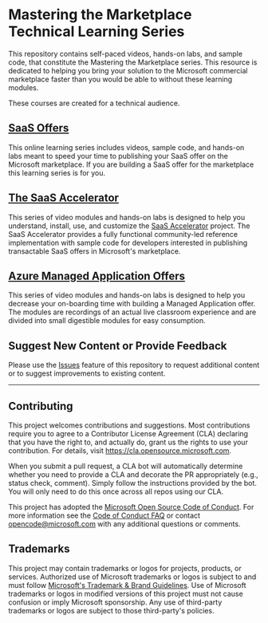 # Mastering the Marketplace Technical Learning Series

This repository contains self-paced videos, hands-on labs, and sample code, that constitute the Mastering the Marketplace series. This resource is dedicated to helping you bring your solution to the Microsoft commercial marketplace faster than you would be able to without these learning modules.

These courses are created for a technical audience.

## [SaaS Offers](./saas/README.md)

This online learning series includes videos, sample code, and hands-on labs meant to speed your time to publishing your SaaS offer on the Microsoft marketplace. If you are building a SaaS offer for the marketplace this learning series is for you.

## [The SaaS Accelerator](./saas-accelerator/README.md)

This series of video modules and hands-on labs is designed to help you understand, install, use, and customize the [SaaS Accelerator](https://aka.ms/SaaSAccelerator) project. The SaaS Accelerator provides a fully functional community-led reference implementation with sample code for developers interested in publishing transactable SaaS offers in Microsoft's marketplace.

## [Azure Managed Application Offers](./ama/README.md)

This series of video modules and hands-on labs is designed to help you decrease your on-boarding time with building a Managed Application offer. The modules are recordings of an actual live classroom experience and are divided into small digestible modules for easy consumption.

## Suggest New Content or Provide Feedback

Please use the [Issues](https://github.com/microsoft/Mastering-the-Marketplace/issues) feature of this repository to request additional content or to suggest improvements to existing content.

---

## Contributing

This project welcomes contributions and suggestions.  Most contributions require you to agree to a
Contributor License Agreement (CLA) declaring that you have the right to, and actually do, grant us
the rights to use your contribution. For details, visit https://cla.opensource.microsoft.com.

When you submit a pull request, a CLA bot will automatically determine whether you need to provide
a CLA and decorate the PR appropriately (e.g., status check, comment). Simply follow the instructions
provided by the bot. You will only need to do this once across all repos using our CLA.

This project has adopted the [Microsoft Open Source Code of Conduct](https://opensource.microsoft.com/codeofconduct/).
For more information see the [Code of Conduct FAQ](https://opensource.microsoft.com/codeofconduct/faq/) or
contact [opencode@microsoft.com](mailto:opencode@microsoft.com) with any additional questions or comments.

## Trademarks

This project may contain trademarks or logos for projects, products, or services. Authorized use of Microsoft 
trademarks or logos is subject to and must follow 
[Microsoft's Trademark & Brand Guidelines](https://www.microsoft.com/en-us/legal/intellectualproperty/trademarks/usage/general).
Use of Microsoft trademarks or logos in modified versions of this project must not cause confusion or imply Microsoft sponsorship.
Any use of third-party trademarks or logos are subject to those third-party's policies.
